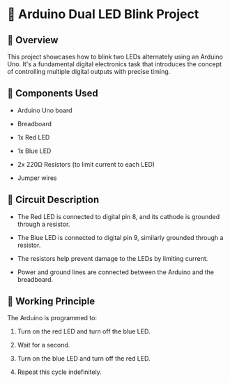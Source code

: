 # 🔄 Arduino Dual LED Blink Project
## 📌 Overview
This project showcases how to blink two LEDs alternately using an Arduino Uno. It's a fundamental digital electronics task that introduces the concept of controlling multiple digital outputs with precise timing.

## 🧰 Components Used
- Arduino Uno board

- Breadboard

- 1x Red LED

- 1x Blue LED

- 2x 220Ω Resistors (to limit current to each LED)

- Jumper wires

## 🔌 Circuit Description
- The Red LED is connected to digital pin 8, and its cathode is grounded through a resistor.

- The Blue LED is connected to digital pin 9, similarly grounded through a resistor.

- The resistors help prevent damage to the LEDs by limiting current.

- Power and ground lines are connected between the Arduino and the breadboard.

## 🧠 Working Principle
The Arduino is programmed to:

1. Turn on the red LED and turn off the blue LED.

2. Wait for a second.

3. Turn on the blue LED and turn off the red LED.

4. Repeat this cycle indefinitely.
